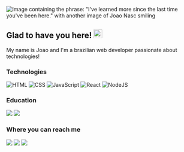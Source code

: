 ![Image containing the phrase: "I've learned more since the last time you've been here." with another image of Joao Nasc smiling](https://ik.imagekit.io/joaonasc/GitHub/github_cover_vk8cwzImU.png)

## Glad to have you here! <img src="https://ik.imagekit.io/joaonasc/GitHub/assets/wave_Mdjm5gVSL.gif" width="23px">
My name is Joao and I'm a brazilian web developer passionate about technologies! 

### Technologies
![HTML](https://img.shields.io/badge/HTML-blue?logo=html5&logoColor=white&color=E84F1D)
![CSS](https://img.shields.io/badge/CSS-blue?logo=css3&logoColor=white&color=blue)
![JavaScript](https://img.shields.io/badge/JavaScript-blue?logo=javascript&logoColor=black&color=EFD81D)
![React](https://img.shields.io/badge/React-blue?logo=react&logoColor=5ED3F3&color=1E2128)
![NodeJS](https://img.shields.io/badge/Node.js-blue?logo=node.js&logoColor=white&color=509941)

### Education
<p>
  <a href="https://github.com/rocketseat"><img src="https://img.shields.io/badge/Rocketseat-blueviolet?color=694DB5"></a>
  <a href="https://github.com/betrybe"><img src="https://img.shields.io/badge/Trybe-blueviolet?color=2EBB88"></a>
</p>

### Where you can reach me
<p>
  <a href="https://linkedin.com/in/nascjoao"><img src="https://img.shields.io/badge/LinkedIn-blue?logo=linkedin&logoColor=white&color=0073B1"></a>
  <a href="https://dev.to/joaonasc"><img src="https://img.shields.io/badge/DEV.to-blue?logo=dev.to&logoColor=white&color=black"></a>
  <a href="mailto:oi@joaonasc.dev"><img src="https://img.shields.io/badge/Email-oi@joaonasc.dev-white"></a>
</p>

